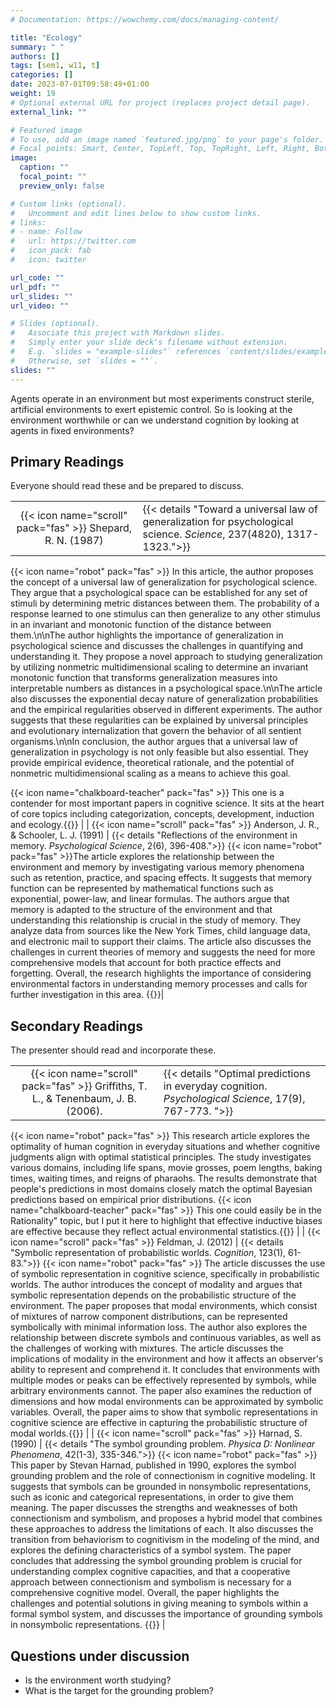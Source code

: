 ```yaml
---
# Documentation: https://wowchemy.com/docs/managing-content/

title: "Ecology"
summary: " "
authors: []
tags: [sem1, w11, t]
categories: []
date: 2023-07-01T09:58:49+01:00
weight: 19
# Optional external URL for project (replaces project detail page).
external_link: ""

# Featured image
# To use, add an image named `featured.jpg/png` to your page's folder.
# Focal points: Smart, Center, TopLeft, Top, TopRight, Left, Right, BottomLeft, Bottom, BottomRight.
image:
  caption: ""
  focal_point: ""
  preview_only: false

# Custom links (optional).
#   Uncomment and edit lines below to show custom links.
# links:
# - name: Follow
#   url: https://twitter.com
#   icon_pack: fab
#   icon: twitter

url_code: ""
url_pdf: ""
url_slides: ""
url_video: ""

# Slides (optional).
#   Associate this project with Markdown slides.
#   Simply enter your slide deck's filename without extension.
#   E.g. `slides = "example-slides"` references `content/slides/example-slides.md`.
#   Otherwise, set `slides = ""`.
slides: ""
---
```


Agents operate in an environment but most experiments construct sterile, artificial environments to exert epistemic control. So is looking at the environment worthwhile or can we understand cognition by looking at agents in fixed environments?

## Primary Readings

Everyone should read these and be prepared to discuss.

|  |  |
|:----:|:-----|
| {{< icon name="scroll" pack="fas" >}} Shepard, R. N. (1987) | {{< details "Toward a universal law of generalization for psychological science. *Science*, 237(4820), 1317-1323.">}}
{{< icon name="robot" pack="fas" >}} In this article, the author proposes the concept of a universal law of generalization for psychological science. They argue that a psychological space can be established for any set of stimuli by determining metric distances between them. The probability of a response learned to one stimulus can then generalize to any other stimulus in an invariant and monotonic function of the distance between them.\n\nThe author highlights the importance of generalization in psychological science and discusses the challenges in quantifying and understanding it. They propose a novel approach to studying generalization by utilizing nonmetric multidimensional scaling to determine an invariant monotonic function that transforms generalization measures into interpretable numbers as distances in a psychological space.\n\nThe article also discusses the exponential decay nature of generalization probabilities and the empirical regularities observed in different experiments. The author suggests that these regularities can be explained by universal principles and evolutionary internalization that govern the behavior of all sentient organisms.\n\nIn conclusion, the author argues that a universal law of generalization in psychology is not only feasible but also essential. They provide empirical evidence, theoretical rationale, and the potential of nonmetric multidimensional scaling as a means to achieve this goal.

{{< icon name="chalkboard-teacher" pack="fas" >}} This one is a contender for most important papers in cognitive science. It sits at the heart of core topics including categorization, concepts, development, induction and ecology.{{</details>}} |
| {{< icon name="scroll" pack="fas" >}} Anderson, J. R., & Schooler, L. J. (1991) | {{< details "Reflections of the environment in memory. *Psychological Science*, 2(6), 396-408.">}}
{{< icon name="robot" pack="fas" >}}The article explores the relationship between the environment and memory by investigating various memory phenomena such as retention, practice, and spacing effects. It suggests that memory function can be represented by mathematical functions such as exponential, power-law, and linear formulas. The authors argue that memory is adapted to the structure of the environment and that understanding this relationship is crucial in the study of memory. They analyze data from sources like the New York Times, child language data, and electronic mail to support their claims. The article also discusses the challenges in current theories of memory and suggests the need for more comprehensive models that account for both practice effects and forgetting. Overall, the research highlights the importance of considering environmental factors in understanding memory processes and calls for further investigation in this area. {{</details>}}|

## Secondary Readings

The presenter should read and incorporate these.

|  |  |
|:----:|:-----|
| {{< icon name="scroll" pack="fas" >}} Griffiths, T. L., & Tenenbaum, J. B. (2006). | {{< details "Optimal predictions in everyday cognition. *Psychological Science*, 17(9), 767-773. ">}}
{{< icon name="robot" pack="fas" >}} This research article explores the optimality of human cognition in everyday situations and whether cognitive judgments align with optimal statistical principles. The study investigates various domains, including life spans, movie grosses, poem lengths, baking times, waiting times, and reigns of pharaohs. The results demonstrate that people's predictions in most domains closely match the optimal Bayesian predictions based on empirical prior distributions.
{{< icon name="chalkboard-teacher" pack="fas" >}} This one could easily be in the Rationality" topic, but I put it here to highlight that effective inductive biases are effective because they reflect actual environmental statistics.{{</details>}}   |
| {{< icon name="scroll" pack="fas" >}} Feldman, J. (2012) | {{< details "Symbolic representation of probabilistic worlds. *Cognition*, 123(1), 61-83.">}}
{{< icon name="robot" pack="fas" >}} The article discusses the use of symbolic representation in cognitive science, specifically in probabilistic worlds. The author introduces the concept of modality and argues that symbolic representation depends on the probabilistic structure of the environment. The paper proposes that modal environments, which consist of mixtures of narrow component distributions, can be represented symbolically with minimal information loss. The author also explores the relationship between discrete symbols and continuous variables, as well as the challenges of working with mixtures. The article discusses the implications of modality in the environment and how it affects an observer's ability to represent and comprehend it. It concludes that environments with multiple modes or peaks can be effectively represented by symbols, while arbitrary environments cannot. The paper also examines the reduction of dimensions and how modal environments can be approximated by symbolic variables. Overall, the paper aims to show that symbolic representations in cognitive science are effective in capturing the probabilistic structure of modal worlds.{{</details>}} |
| {{< icon name="scroll" pack="fas" >}} Harnad, S. (1990) | {{< details "The symbol grounding problem. *Physica D: Nonlinear Phenomena*, 42(1-3), 335-346.">}} 
{{< icon name="robot" pack="fas" >}} This paper by Stevan Harnad, published in 1990, explores the symbol grounding problem and the role of connectionism in cognitive modeling. It suggests that symbols can be grounded in nonsymbolic representations, such as iconic and categorical representations, in order to give them meaning. The paper discusses the strengths and weaknesses of both connectionism and symbolism, and proposes a hybrid model that combines these approaches to address the limitations of each. It also discusses the transition from behaviorism to cognitivism in the modeling of the mind, and explores the defining characteristics of a symbol system. The paper concludes that addressing the symbol grounding problem is crucial for understanding complex cognitive capacities, and that a cooperative approach between connectionism and symbolism is necessary for a comprehensive cognitive model. Overall, the paper highlights the challenges and potential solutions in giving meaning to symbols within a formal symbol system, and discusses the importance of grounding symbols in nonsymbolic representations. {{</details>}} |
<!-- | {{< icon name="scroll" pack="fas" >}} Barsalou, L. W. (1999) | {{< details "Perceptual symbol systems. *Behavioral and Brain Sciences*, 22(4), 577-660.">}}
{{< icon name="robot" pack="fas" >}} {{</details>}} | -->

## Questions under discussion

- Is the environment worth studying?
- What is the target for the grounding problem?

